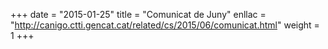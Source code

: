 +++
date        = "2015-01-25"
title       = "Comunicat de Juny"
enllac	    = "http://canigo.ctti.gencat.cat/related/cs/2015/06/comunicat.html"
weight		= 1
+++

